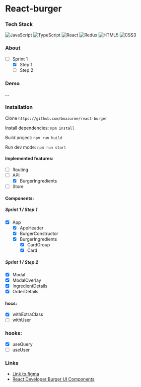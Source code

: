 # React-burger

### Tech Stack
![JavaScript](https://img.shields.io/badge/-JavaScript-black?style=flat-square&logo=javascript)
![TypeScript](https://img.shields.io/badge/-TypeScript-black?style=flat-square&logo=typescript)
![React](https://img.shields.io/badge/-React-black?style=flat-square&logo=react)
![Redux](https://img.shields.io/badge/-Redux-black?style=flat-square&logo=redux)
![HTML5](https://img.shields.io/badge/-HTML5-black?style=flat-square&logo=html5&logoColor=white)
![CSS3](https://img.shields.io/badge/-CSS3-black?style=flat-square&logo=css3)

### About
- [ ] Sprint 1
  - [X] Step 1
  - [ ] Step 2

### Demo
...

### Installation
Clone `https://github.com/bmazurme/react-burger`

Install dependencies: `npm install`

Build project: `npm run build`

Run dev mode: `npm run start`

#### Implemented features:
- [ ] Routing
- [ ] API
  - [X] BurgerIngredients
- [ ] Store

#### Components:
##### Sprint 1 / Step 1
- [X] App
  - [X] AppHeader
  - [X] BurgerConstructor
  - [X] BurgerIngredients
    - [X] CardGroup
    - [X] Card
##### Sprint 1 / Step 2
- [X] Modal
- [X] ModalOverlay
- [X] IngredientDetails
- [X] OrderDetails

#### hocs:
- [X] withExtraClass
- [ ] withUser

### hooks:
- [X] useQuery
- [ ] useUser

### Links
* [Link to figma](https://www.figma.com/file/zFGN2O5xktHl9VmoOieq5E/React-_-%D0%9F%D1%80%D0%BE%D0%B5%D0%BA%D1%82%D0%BD%D1%8B%D0%B5-%D0%B7%D0%B0%D0%B4%D0%B0%D1%87%D0%B8_external_link)
* [React Developer Burger UI Components](https://yandex-practicum.github.io/react-developer-burger-ui-components/docs/)
